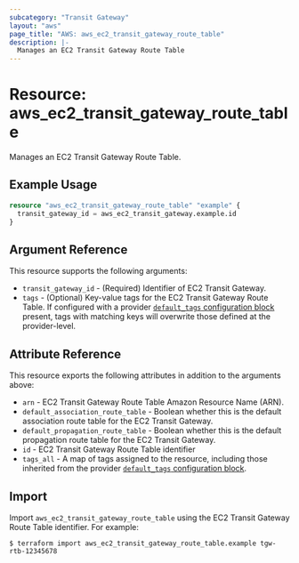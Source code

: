 ```yaml
---
subcategory: "Transit Gateway"
layout: "aws"
page_title: "AWS: aws_ec2_transit_gateway_route_table"
description: |-
  Manages an EC2 Transit Gateway Route Table
---
```


# Resource: aws_ec2_transit_gateway_route_table

Manages an EC2 Transit Gateway Route Table.

## Example Usage

```terraform
resource "aws_ec2_transit_gateway_route_table" "example" {
  transit_gateway_id = aws_ec2_transit_gateway.example.id
}
```

## Argument Reference

This resource supports the following arguments:

* `transit_gateway_id` - (Required) Identifier of EC2 Transit Gateway.
* `tags` - (Optional) Key-value tags for the EC2 Transit Gateway Route Table. If configured with a provider [`default_tags` configuration block](https://registry.terraform.io/providers/hashicorp/aws/latest/docs#default_tags-configuration-block) present, tags with matching keys will overwrite those defined at the provider-level.

## Attribute Reference

This resource exports the following attributes in addition to the arguments above:

* `arn` - EC2 Transit Gateway Route Table Amazon Resource Name (ARN).
* `default_association_route_table` - Boolean whether this is the default association route table for the EC2 Transit Gateway.
* `default_propagation_route_table` - Boolean whether this is the default propagation route table for the EC2 Transit Gateway.
* `id` - EC2 Transit Gateway Route Table identifier
* `tags_all` - A map of tags assigned to the resource, including those inherited from the provider [`default_tags` configuration block](https://registry.terraform.io/providers/hashicorp/aws/latest/docs#default_tags-configuration-block).

## Import

Import `aws_ec2_transit_gateway_route_table` using the EC2 Transit Gateway Route Table identifier. For example:

```
$ terraform import aws_ec2_transit_gateway_route_table.example tgw-rtb-12345678
```
